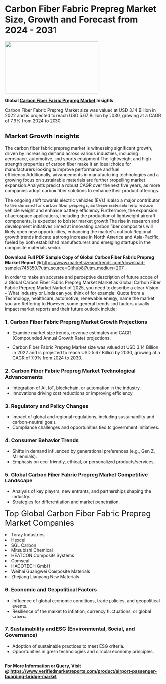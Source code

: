 <H1>Carbon Fiber Fabric Prepreg Market Size, Growth and Forecast from 2024 - 2031</H1><img class="aligncenter size-medium wp-image-584254" src="https://thirdeyenews.in/wp-content/uploads/2024/09/Global-Market-Research-300x168.jpeg" alt="" width="300" height="168" /><p><strong>Global&nbsp;<a href="https://www.marketsizeandtrends.com/download-sample/745350/?utm_source=Github8j?utm_medium=207">Carbon Fiber Fabric Prepreg Market</a> Insights</strong></p><p>Carbon Fiber Fabric Prepreg Market size was valued at USD 3.14 Billion in 2022 and is projected to reach USD 5.67 Billion by 2030, growing at a CAGR of 7.9% from 2024 to 2030.</p><p><h2>Market Growth Insights</h2> <p>The carbon fiber fabric prepreg market is witnessing significant growth, driven by increasing demand across various industries, including aerospace, automotive, and sports equipment.The lightweight and high-strength properties of carbon fiber make it an ideal choice for manufacturers looking to improve performance and fuel efficiency.Additionally, advancements in manufacturing technologies and a growing focus on sustainable materials are further propelling market expansion.Analysts predict a robust CAGR over the next five years, as more companies adopt carbon fiber solutions to enhance their product offerings.</p> <p>The ongoing shift towards electric vehicles (EVs) is also a major contributor to the demand for carbon fiber prepregs, as these materials help reduce vehicle weight and enhance battery efficiency.Furthermore, the expansion of aerospace applications, including the production of lightweight aircraft components, is expected to bolster market growth.The rise in research and development initiatives aimed at innovating carbon fiber composites will likely open new opportunities, enhancing the market's outlook.Regional growth trends indicate a strong increase in North America and Asia-Pacific, fueled by both established manufacturers and emerging startups in the composite materials sector.</p> <p><span class=""><strong>Download Full PDF Sample Copy of Global Carbon Fiber Fabric Prepreg Market Report</strong> @ <a href="https://www.marketsizeandtrends.com/download-sample/745350/?utm_source=Github8j?utm_medium=207" target="_blank">https://www.marketsizeandtrends.com/download-sample/745350/?utm_source=Github8j?utm_medium=207</a></span></p><p>In order to make an accurate and perceptive description of future scope of a Global&nbsp;Carbon Fiber Fabric Prepreg Market Market as Global&nbsp;Carbon Fiber Fabric Prepreg Market Market of 2025, you need to describe a clear Vision &ndash; What Industry or Linda can you think of for example: Quote from a Technology, healthcare, automotive, renewable energy, name the market you are Reffering to.However, some general trends and factors usually impact market reports and their future outlook include:</p><h3>1.&nbsp;<strong>Carbon Fiber Fabric Prepreg Market Growth Projections</strong></h3><ul><li>Examine market size trends, revenue estimates and CAGR (Compounded Annual Growth Rate) projections.</li><li><p>Carbon Fiber Fabric Prepreg Market size was valued at USD 3.14 Billion in 2022 and is projected to reach USD 5.67 Billion by 2030, growing at a CAGR of 7.9% from 2024 to 2030.</p></li></ul><h3>2.&nbsp;<strong>Carbon Fiber Fabric Prepreg Market Technological Advancements</strong></h3><ul><li>Integration of AI, IoT, blockchain, or automation in the industry.</li><li>Innovations driving cost reductions or improving efficiency.</li></ul><h3>3.&nbsp;<strong>Regulatory and Policy Changes</strong></h3><ul><li>Impact of global and regional regulations, including sustainability and carbon-neutral goals.</li><li>Compliance challenges and opportunities tied to government initiatives.</li></ul><h3>4.&nbsp;<strong>Consumer Behavior Trends</strong></h3><ul><li>Shifts in demand influenced by generational preferences (e.g., Gen Z, Millennials).</li><li>Emphasis on eco-friendly, ethical, or personalized products/services.</li></ul><h3>5.&nbsp;<strong>Global Carbon Fiber Fabric Prepreg Market Competitive Landscape</strong></h3><ul><li>Analysis of key players, new entrants, and partnerships shaping the industry.</li><li>Strategies for differentiation and market penetration.</li></ul><p data-pm-slice="1 1 []"><span style="color: inherit; font-family: inherit; font-size: 25px;">Top Global Carbon Fiber Fabric Prepreg Market Companies</span></p><div class="" data-test-id=""><p><li>Toray Industries</li><li> Hexcel</li><li> SGL Carbon</li><li> Mitsubishi Chemical</li><li> HEATCON Composite Systems</li><li> Comseal</li><li> HACOTECH GmbH</li><li> Weihai Guangwei Composite Materials</li><li> Zhejiang Lianyang New Materials</li></p></div><h3>6.&nbsp;<strong>Economic and Geopolitical Factors</strong></h3><ul><li>Influence of global economic conditions, trade policies, and geopolitical events.</li><li>Resilience of the market to inflation, currency fluctuations, or global crises.</li></ul><h3>7.&nbsp;<strong>Sustainability and ESG (Environmental, Social, and Governance)</strong></h3><ul><li>Adoption of sustainable practices to meet ESG criteria.</li><li>Opportunities in green technologies and circular economy principles.</li></ul><h2><strong style="font-size: 14px;">For More Information or Query, Visit @&nbsp;</strong><a style="background-color: #ffffff; font-size: 14px;" href="https://www.marketsizeandtrends.com/report/carbon-fiber-fabric-prepreg-market/" target="_blank">https://www.verifiedmarketreports.com/product/airport-passenger-boarding-bridge-market</a></h2>